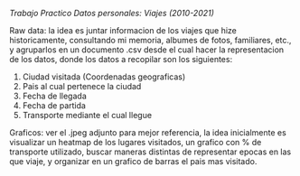 *Trabajo Practico Datos personales: Viajes (2010-2021)*

Raw data: la idea es juntar informacion de los viajes que hize historicamente, consultando mi memoria, albumes de fotos, familiares, etc., y agruparlos en un documento .csv desde el cual hacer la representacion de los datos, donde los datos a recopilar son los siguientes:
1. Ciudad visitada (Coordenadas geograficas)
1. Pais al cual pertenece la ciudad
1. Fecha de llegada
1. Fecha de partida
1. Transporte mediante el cual llegue

Graficos: ver el .jpeg adjunto para mejor referencia, la idea inicialmente es visualizar un heatmap de los lugares visitados, un grafico con % de transporte utilizado, buscar maneras distintas de representar epocas en las que viaje, y organizar en un grafico de barras el pais mas visitado.
